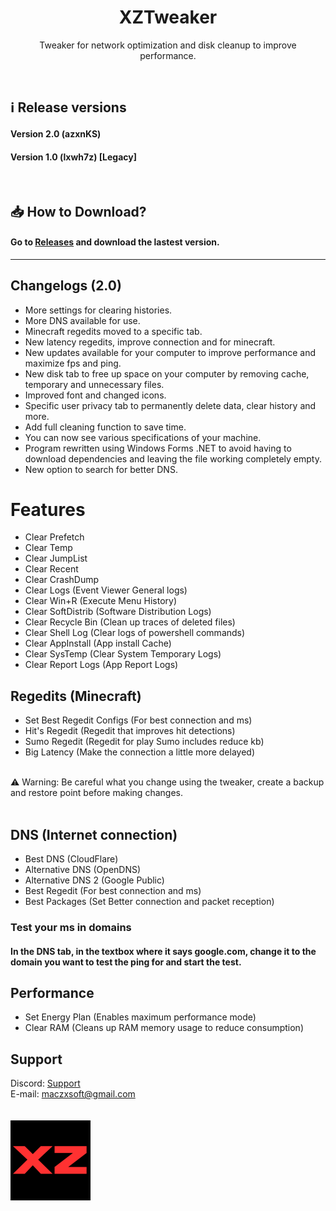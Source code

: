 <h1 align="center">
	XZTweaker
</h1>
<p align="center">
	Tweaker for network optimization and disk cleanup to improve performance.
</p>
</br>

## ℹ Release versions
#### Version 2.0 (azxnKS)
#### Version 1.0 (lxwh7z) [Legacy]
</br>

## 📥 How to Download?
#### Go to [Releases](https://github.com/kahzgbb/XZTweaker/releases/tag/Release) and download the lastest version.
-----------------------------------------------

## Changelogs (2.0)
* More settings for clearing histories.
* More DNS available for use.
* Minecraft regedits moved to a specific tab.
* New latency regedits, improve connection and for minecraft.
* New updates available for your computer to improve performance and maximize fps and ping.
* New disk tab to free up space on your computer by removing cache, temporary and unnecessary files.
* Improved font and changed icons.
* Specific user privacy tab to permanently delete data, clear history and more.
* Add full cleaning function to save time.
* You can now see various specifications of your machine.
* Program rewritten using Windows Forms .NET to avoid having to download dependencies and leaving the file working completely empty.
* New option to search for better DNS.
# Features

* Clear Prefetch
* Clear Temp
* Clear JumpList
* Clear Recent
* Clear CrashDump
* Clear Logs (Event Viewer General logs)
* Clear Win+R (Execute Menu History)
* Clear SoftDistrib (Software Distribution Logs)
* Clear Recycle Bin (Clean up traces of deleted files)
* Clear Shell Log (Clear logs of powershell commands)
* Clear AppInstall (App install Cache)
* Clear SysTemp (Clear System Temporary Logs)
* Clear Report Logs (App Report Logs)

## Regedits (Minecraft)
* Set Best Regedit Configs (For best connection and ms)
* Hit's Regedit (Regedit that improves hit detections)
* Sumo Regedit (Regedit for play Sumo includes reduce kb)
* Big Latency (Make the connection a little more delayed)
<br>
⚠ Warning: Be careful what you change using the tweaker, create a backup and restore point before making changes.
<br>
<br>

## DNS (Internet connection)
* Best DNS (CloudFlare)
* Alternative DNS (OpenDNS)
* Alternative DNS 2 (Google Public)
* Best Regedit (For best connection and ms)
* Best Packages (Set Better connection and packet reception)
### Test your ms in domains
#### In the DNS tab, in the textbox where it says google.com, change it to the domain you want to test the ping for and start the test.

## Performance
* Set Energy Plan (Enables maximum performance mode)
* Clear RAM (Cleans up RAM memory usage to reduce consumption)
  
## Support
Discord: [Support](https://discord.gg/ZkpFeA8T6a)
<br>
E-mail: maczxsoft@gmail.com
<br>
<br>
<br>
![](/XZ.png)
